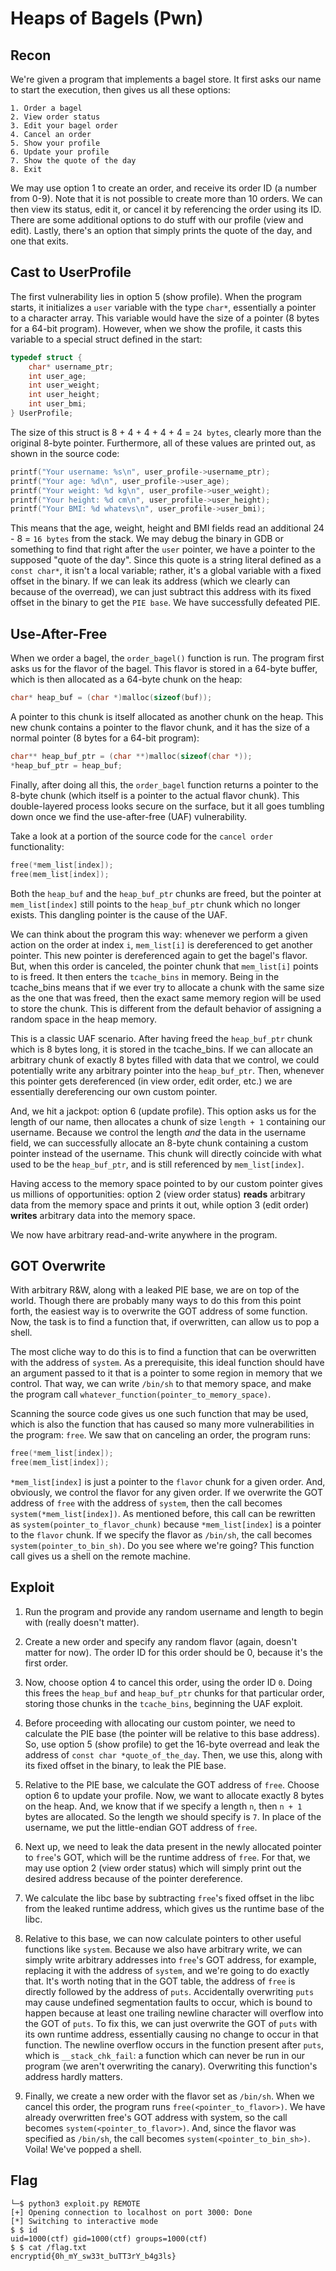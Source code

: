 # Heaps of Bagels (Pwn)

## Recon
We're given a program that implements a bagel store. It first asks our name to start the execution, then gives us all these options:
```
1. Order a bagel
2. View order status
3. Edit your bagel order
4. Cancel an order
5. Show your profile
6. Update your profile
7. Show the quote of the day
8. Exit
```
We may use option 1 to create an order, and receive its order ID (a number from 0-9). Note that it is not possible to create more than 10 orders. We can then view its status, edit it, or cancel it by referencing the order using its ID. There are some additional options to do stuff with our profile (view and edit). Lastly, there's an option that simply prints the quote of the day, and one that exits.

## Cast to UserProfile
The first vulnerability lies in option 5 (show profile). When the program starts, it initializes a `user` variable with the type `char*`, essentially a pointer to a character array. This variable would have the size of a pointer (8 bytes for a 64-bit program). However, when we show the profile, it casts this variable to a special struct defined in the start:
```C
typedef struct {
    char* username_ptr;
    int user_age;
    int user_weight;
    int user_height;
    int user_bmi;
} UserProfile;
```
The size of this struct is 8 + 4 + 4 + 4 + 4 = `24 bytes`, clearly more than the original 8-byte pointer. Furthermore, all of these values are printed out, as shown in the source code:
```C
printf("Your username: %s\n", user_profile->username_ptr);
printf("Your age: %d\n", user_profile->user_age);
printf("Your weight: %d kg\n", user_profile->user_weight);
printf("Your height: %d cm\n", user_profile->user_height);
printf("Your BMI: %d whatevs\n", user_profile->user_bmi);
```
This means that the age, weight, height and BMI fields read an additional 24 - 8 = `16 bytes` from the stack. We may debug the binary in GDB or something to find that right after the `user` pointer, we have a pointer to the supposed "quote of the day". Since this quote is a string literal defined as a `const char*`, it isn't a local variable; rather, it's a global variable with a fixed offset in the binary. If we can leak its address (which we clearly can because of the overread), we can just subtract this address with its fixed offset in the binary to get the `PIE base`. We have successfully defeated PIE.

## Use-After-Free
When we order a bagel, the `order_bagel()` function is run. The program first asks us for the flavor of the bagel. This flavor is stored in a 64-byte buffer, which is then allocated as a 64-byte chunk on the heap:
```C
char* heap_buf = (char *)malloc(sizeof(buf));
```

 A pointer to this chunk is itself allocated as another chunk on the heap. This new chunk contains a pointer to the flavor chunk, and it has the size of a normal pointer (8 bytes for a 64-bit program):
 ```C
 char** heap_buf_ptr = (char **)malloc(sizeof(char *));
 *heap_buf_ptr = heap_buf;
 ```

Finally, after doing all this, the `order_bagel` function returns a pointer to the 8-byte chunk (which itself is a pointer to the actual flavor chunk). This double-layered process looks secure on the surface, but it all goes tumbling down once we find the use-after-free (UAF) vulnerability.

Take a look at a portion of the source code for the `cancel order` functionality:
```C
free(*mem_list[index]);
free(mem_list[index]);
```
Both the `heap_buf` and the `heap_buf_ptr` chunks are freed, but the pointer at `mem_list[index]` still points to the `heap_buf_ptr` chunk which no longer exists. This dangling pointer is the cause of the UAF.

We can think about the program this way: whenever we perform a given action on the order at index `i`, `mem_list[i]` is dereferenced to get another pointer. This new pointer is dereferenced again to get the bagel's flavor. But, when this order is canceled, the pointer chunk that `mem_list[i]` points to is freed. It then enters the `tcache_bins` in memory. Being in the tcache_bins means that if we ever try to allocate a chunk with the same size as the one that was freed, then the exact same memory region will be used to store the chunk. This is different from the default behavior of assigning a random space in the heap memory.

This is a classic UAF scenario. After having freed the `heap_buf_ptr` chunk which is 8 bytes long, it is stored in the tcache_bins. If we can allocate an arbitrary chunk of exactly 8 bytes filled with data that we control, we could potentially write any arbitrary pointer into the `heap_buf_ptr`. Then, whenever this pointer gets dereferenced (in view order, edit order, etc.) we are essentially dereferencing our own custom pointer.

And, we hit a jackpot: option 6 (update profile). This option asks us for the length of our name, then allocates a chunk of size `length + 1` containing our username. Because we control the length *and* the data in the username field, we can successfully allocate an 8-byte chunk containing a custom pointer instead of the username. This chunk will directly coincide with what used to be the `heap_buf_ptr`, and is still referenced by `mem_list[index]`. 

Having access to the memory space pointed to by our custom pointer gives us millions of opportunities: option 2 (view order status) **reads** arbitrary data from the memory space and prints it out, while option 3 (edit order) **writes** arbitrary data into the memory space.

We now have arbitrary read-and-write anywhere in the program.

## GOT Overwrite
With arbitrary R&W, along with a leaked PIE base, we are on top of the world. Though there are probably many ways to do this from this point forth, the easiest way is to overwrite the GOT address of some function. Now, the task is to find a function that, if overwritten, can allow us to pop a shell.

The most cliche way to do this is to find a function that can be overwritten with the address of `system`. As a prerequisite, this ideal function should have an argument passed to it that is a pointer to some region in memory that we control. That way, we can write `/bin/sh` to that memory space, and make the program call `whatever_function(pointer_to_memory_space)`.

Scanning the source code gives us one such function that may be used, which is also the function that has caused so many more vulnerabilities in the program: `free`. We saw that on canceling an order, the program runs:

```C
free(*mem_list[index]);
free(mem_list[index]);
```

`*mem_list[index]` is just a pointer to the `flavor` chunk for a given order. And, obviously, we control the flavor for any given order. If we overwrite the GOT address of `free` with the address of `system`, then the call becomes `system(*mem_list[index])`. As mentioned before, this call can be rewritten as `system(pointer_to_flavor_chunk)` because `*mem_list[index]` is a pointer to the `flavor` chunk. If we specify the flavor as `/bin/sh`, the call becomes `system(pointer_to_bin_sh)`. Do you see where we're going? This function call gives us a shell on the remote machine.

## Exploit
1. Run the program and provide any random username and length to begin with (really doesn't matter).

2. Create a new order and specify any random flavor (again, doesn't matter for now). The order ID for this order should be 0, because it's the first order.

3. Now, choose option 4 to cancel this order, using the order ID `0`. Doing this frees the `heap_buf` and `heap_buf_ptr` chunks for that particular order, storing those chunks in the `tcache_bins`, beginning the UAF exploit.

4. Before proceeding with allocating our custom pointer, we need to calculate the PIE base (the pointer will be relative to this base address). So, use option 5 (show profile) to get the 16-byte overread and leak the address of `const char *quote_of_the_day`. Then, we use this, along with its fixed offset in the binary, to leak the PIE base.

5. Relative to the PIE base, we calculate the GOT address of `free`. Choose option 6 to update your profile. Now, we want to allocate exactly 8 bytes on the heap. And, we know that if we specify a length `n`, then `n + 1` bytes are allocated. So the length we should specify is `7`. In place of the username, we put the little-endian GOT address of `free`.

6. Next up, we need to leak the data present in the newly allocated pointer to `free`'s GOT, which will be the runtime address of `free`. For that, we may use option 2 (view order status) which will simply print out the desired address because of the pointer dereference.

7. We calculate the libc base by subtracting `free`'s fixed offset in the libc from the leaked runtime address, which gives us the runtime base of the libc.

8. Relative to this base, we can now calculate pointers to other useful functions like `system`. Because we also have arbitrary write, we can simply write arbitrary addresses into `free`'s GOT address, for example, replacing it with the address of `system`, and we're going to do exactly that. It's worth noting that in the GOT table, the address of `free` is directly followed by the address of `puts`. Accidentally overwriting `puts` may cause undefined segmentation faults to occur, which is bound to happen because at least one trailing newline character will overflow into the GOT of `puts`. To fix this, we can just overwrite the GOT of `puts` with its own runtime address, essentially causing no change to occur in that function. The newline overflow occurs in the function present after `puts`, which is `__stack_chk_fail`: a function which can never be run in our program (we aren't overwriting the canary). Overwriting this function's address hardly matters.

9. Finally, we create a new order with the flavor set as `/bin/sh`. When we cancel this order, the program runs `free(<pointer_to_flavor>)`. We have already overwritten free's GOT address with system, so the call becomes `system(<pointer_to_flavor>)`. And, since the flavor was specified as `/bin/sh`, the call becomes `system(<pointer_to_bin_sh>)`. Voila! We've popped a shell.

## Flag

```
└─$ python3 exploit.py REMOTE
[+] Opening connection to localhost on port 3000: Done
[*] Switching to interactive mode
$ $ id
uid=1000(ctf) gid=1000(ctf) groups=1000(ctf)
$ $ cat /flag.txt
encryptid{0h_mY_sw33t_buTT3rY_b4g3ls}
```
